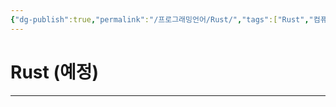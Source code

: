 ```yaml
---
{"dg-publish":true,"permalink":"/프로그래밍언어/Rust/","tags":["Rust","컴퓨터언어"],"created":"2024-04-04T18:03:39.747+09:00","updated":"2024-04-24T15:59:26.594+09:00"}
---
```



# Rust (예정)

---